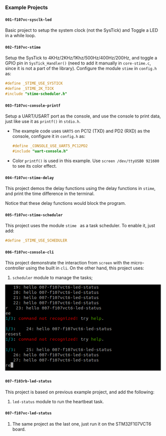 ### Example Projects

#### `001-f107vc-sysclk-led`

Basic project to setup the system clock (not the SysTick) and Toggle a LED in a while loop.

#### `002-f107vc-stime`

Setup the SysTick to 4KHz/2KHz/1Khz/500Hz/400Hz/200Hz, and toggle a GPIO pin in `SysTick_Handler()` (need to add it manually in `core-stime.c`, since it is not a part of the library). Configure the module `stime` in `config.h` as:

```c
#define _STIME_USE_SYSTICK
#define _STIME_2K_TICK
#include "stime-scheduler.h"
```

#### `003-f107vc-console-printf`

Setup a UART/USART port as the console, and use the console to print data, just like use it as `printf()` in `stdio.h`.

* The example code uses `UART5` on PC12 (TXD) and PD2 (RXD) as the console, configure it in `config.h` as:

  ```c
  #define _CONSOLE_USE_UART5_PC12PD2
  #include "uart-console.h"
  ```

* Color `printf()` is used in this example. Use `screen /dev/ttyUSB0 921600` to see its color effect.

#### `004-f107vc-stime-delay`

This project demos the delay functions using the delay functions in `stime`, and print the time difference in the terminal.

Notice that these delay functions would block the program.

#### `005-f107vc-stime-scheduler`

This project uses the module `stime ` as a task scheduler. To enable it, just add:

```c
#define _STIME_USE_SCHEDULER
```

#### `006-f107vc-console-cli`

This project demonstrate the interaction from `screen` with the micro-controller using the built in `cli`. On the other hand, this project uses:

1. `scheduler` module to manage the tasks;

<img src="./console-cli.gif" width="700px">

#### `007-f103rb-led-status`

This project is based on previous example project, and add the following:

1. `led-status` module to run the heartbeat task.

#### `007-f107vc-led-status`

1. The same project as the last one, just run it on the STM32F107VCT6 board.

